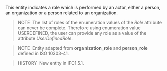 This entity indicates a role which is performed by an actor, either a person, an organization or a person related to an organization.

> NOTE&nbsp; The list of roles of the enumeration values of the _Role_ attribute can never be complete. Therefore using enumeration value USERDEFINED, the user can provide any role as a value of the attribute _UserDefinedRole_.

> NOTE&nbsp; Entity adapted from **organization_role** and **person_role** defined in ISO&nbsp;10303-41.

> HISTORY&nbsp; New entity in IFC1.5.1.
